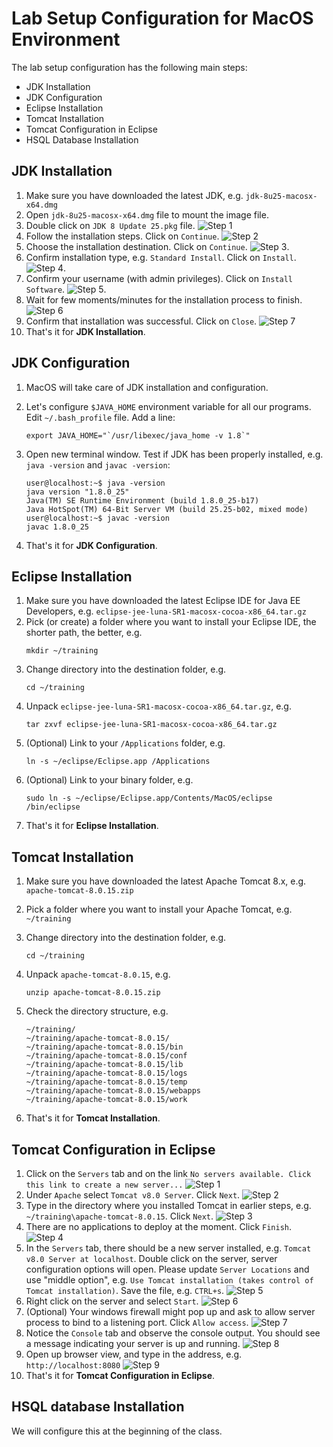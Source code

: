 # Lab Setup Configuration for MacOS Environment

The lab setup configuration has the following main steps:
* JDK Installation
* JDK Configuration
* Eclipse Installation
* Tomcat Installation
* Tomcat Configuration in Eclipse
* HSQL Database Installation


## JDK Installation
1. Make sure you have downloaded the latest JDK, e.g. `jdk-8u25-macosx-x64.dmg`
2. Open `jdk-8u25-macosx-x64.dmg` file to mount the image file.
3. Double click on `JDK 8 Update 25.pkg` file.
  ![Step 1](https://raw.github.com/javaclinic/lab-setup-spring/master/screenshots/mac_java_01.png)
4. Follow the installation steps. Click on `Continue`.
  ![Step 2](https://raw.github.com/javaclinic/lab-setup-spring/master/screenshots/mac_java_02.png)
5. Choose the installation destination. Click on `Continue`.
  ![Step 3](https://raw.github.com/javaclinic/lab-setup-spring/master/screenshots/mac_java_03.png).
6. Confirm installation type, e.g. `Standard Install`. Click on `Install`.
  ![Step 4](https://raw.github.com/javaclinic/lab-setup-spring/master/screenshots/mac_java_04.png).
7. Confirm your username (with admin privileges). Click on `Install Software`.
  ![Step 5](https://raw.github.com/javaclinic/lab-setup-spring/master/screenshots/mac_java_05.png).
8. Wait for few moments/minutes for the installation process to finish.
  ![Step 6](https://raw.github.com/javaclinic/lab-setup-spring/master/screenshots/mac_java_06.png)
9. Confirm that installation was successful. Click on `Close`.
  ![Step 7](https://raw.github.com/javaclinic/lab-setup-spring/master/screenshots/mac_java_07.png)
10. That's it for **JDK Installation**.


## JDK Configuration
1. MacOS will take care of JDK installation and configuration.
2. Let's configure `$JAVA_HOME`  environment variable for all our programs. Edit `~/.bash_profile` file. Add a line:

    ```
    export JAVA_HOME="`/usr/libexec/java_home -v 1.8`"
    ```
3. Open new terminal window. Test if JDK has been properly installed, e.g. `java -version` and `javac -version`:

    ```
    user@localhost:~$ java -version
    java version "1.8.0_25"
    Java(TM) SE Runtime Environment (build 1.8.0_25-b17)
    Java HotSpot(TM) 64-Bit Server VM (build 25.25-b02, mixed mode)
    user@localhost:~$ javac -version
    javac 1.8.0_25
    ```
4. That's it for **JDK Configuration**.


## Eclipse Installation
1. Make sure you have downloaded the latest Eclipse IDE for Java EE Developers, e.g. `eclipse-jee-luna-SR1-macosx-cocoa-x86_64.tar.gz`
2. Pick (or create) a folder where you want to install your Eclipse IDE, the shorter path, the better, e.g.
    ```
    mkdir ~/training
    ```
3. Change directory into the destination folder, e.g.
    ```
    cd ~/training
    ```
4. Unpack `eclipse-jee-luna-SR1-macosx-cocoa-x86_64.tar.gz`, e.g.
    ```
    tar zxvf eclipse-jee-luna-SR1-macosx-cocoa-x86_64.tar.gz
    ```
5. (Optional) Link to your `/Applications` folder, e.g.
    ```
    ln -s ~/eclipse/Eclipse.app /Applications
    ```
6. (Optional) Link to your binary folder, e.g.
    ```
    sudo ln -s ~/eclipse/Eclipse.app/Contents/MacOS/eclipse /bin/eclipse
    ```
7. That's it for **Eclipse Installation**.


## Tomcat Installation
1. Make sure you have downloaded the latest Apache Tomcat 8.x, e.g. `apache-tomcat-8.0.15.zip`
2. Pick a folder where you want to install your Apache Tomcat, e.g. `~/training`
3. Change directory into the destination folder, e.g.
    ```
    cd ~/training
    ```
4. Unpack `apache-tomcat-8.0.15`, e.g.
    ```
    unzip apache-tomcat-8.0.15.zip
    ```

5. Check the directory structure, e.g. 
    ```
    ~/training/
    ~/training/apache-tomcat-8.0.15/
    ~/training/apache-tomcat-8.0.15/bin
    ~/training/apache-tomcat-8.0.15/conf
    ~/training/apache-tomcat-8.0.15/lib
    ~/training/apache-tomcat-8.0.15/logs
    ~/training/apache-tomcat-8.0.15/temp
    ~/training/apache-tomcat-8.0.15/webapps
    ~/training/apache-tomcat-8.0.15/work
    ```
6. That's it for **Tomcat Installation**.

## Tomcat Configuration in Eclipse
1. Click on the `Servers` tab and on the link `No servers available. Click this link to create a new server...`
  ![Step 1](https://raw.github.com/javaclinic/lab-setup-spring/master/screenshots/mac_eclipse_tomcat_configuration_01.png)
2. Under `Apache` select `Tomcat v8.0 Server`. Click `Next`.
  ![Step 2](https://raw.github.com/javaclinic/lab-setup-spring/master/screenshots/mac_eclipse_tomcat_configuration_02.png)
3. Type in the directory where you installed Tomcat in earlier steps, e.g. `~/training\apache-tomcat-8.0.15`. Click `Next`.
  ![Step 3](https://raw.github.com/javaclinic/lab-setup-spring/master/screenshots/eclipse_tomcat_configuration_03.png)
4. There are no applications to deploy at the moment. Click `Finish`.
  ![Step 4](https://raw.github.com/javaclinic/lab-setup-spring/master/screenshots/mac_eclipse_tomcat_configuration_04.png)
5. In the `Servers` tab, there should be a new server installed, e.g. `Tomcat v8.0 Server at localhost`. Double click on the server, server configuration options will open. Please update `Server Locations` and use "middle option", e.g. `Use Tomcat installation (takes control of Tomcat installation)`. Save the file, e.g. `CTRL+s`.
  ![Step 5](https://raw.github.com/javaclinic/lab-setup-spring/master/screenshots/mac_eclipse_tomcat_configuration_05.png)
6. Right click on the server and select `Start`.
  ![Step 6](https://raw.github.com/javaclinic/lab-setup-spring/master/screenshots/mac_eclipse_tomcat_configuration_06.png)
7. (Optional) Your windows firewall might pop up and ask to allow server process to bind to a listening port. Click `Allow access`.
  ![Step 7](https://raw.github.com/javaclinic/lab-setup-spring/master/screenshots/windows_eclipse_tomcat_configuration_07.png)
8. Notice the `Console` tab and observe the console output. You should see a message indicating your server is up and running.
  ![Step 8](https://raw.github.com/javaclinic/lab-setup-spring/master/screenshots/mac_eclipse_tomcat_configuration_08.png)
9. Open up browser view, and type in the address, e.g. `http://localhost:8080`
  ![Step 9](https://raw.github.com/javaclinic/lab-setup-spring/master/screenshots/mac_eclipse_tomcat_configuration_09.png)
10. That's it for **Tomcat Configuration in Eclipse**.


## HSQL database Installation
We will configure this at the beginning of the class.


